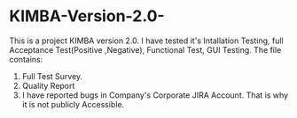 # KIMBA-Version-2.0-
This is a project KIMBA version 2.0. I have tested it's Intallation Testing, full Acceptance Test(Positive ,Negative), Functional Test, GUI Testing.
The file contains:
1. Full Test Survey.
2. Quality Report
3. I have reported bugs in Company's Corporate JIRA Account. That is why it is not publicly Accessible.
